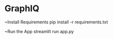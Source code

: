 # GraphIQ

~Install Requirements
pip install -r requirements.txt

~Run the App
streamlit run app.py
